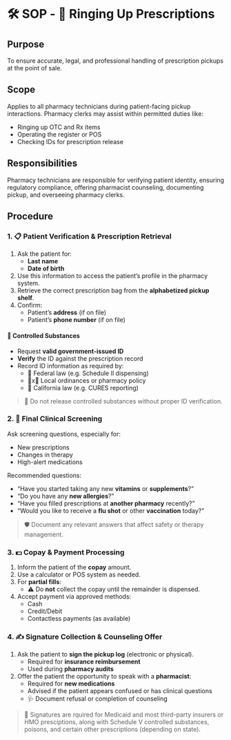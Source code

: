 # 🛠️ SOP - 🔔 Ringing Up Prescriptions

## Purpose

To ensure accurate, legal, and professional handling of prescription pickups at the point of sale.

## Scope

Applies to all pharmacy technicians during patient-facing pickup interactions. Pharmacy clerks may assist within permitted duties like:

- Ringing up OTC and Rx items
- Operating the register or POS
- Checking IDs for prescription release

## Responsibilities

Pharmacy technicians are responsible for verifying patient identity, ensuring regulatory compliance, offering pharmacist counseling, documenting pickup, and overseeing pharmacy clerks.

## Procedure

### 1. 📋 Patient Verification & Prescription Retrieval

1. Ask the patient for:
   - **Last name**
   - **Date of birth**
2. Use this information to access the patient’s profile in the pharmacy system.
3. Retrieve the correct prescription bag from the **alphabetized pickup shelf**.
4. Confirm:
   - Patient’s **address** (if on file)
   - Patient’s **phone number** (if on file)

#### 🔐 Controlled Substances

- Request **valid government-issued ID**
- **Verify** the ID against the prescription record
- Record ID information as required by:
  - 🦅 Federal law (e.g. Schedule II dispensing)
  - 🦅x🐻 Local ordinances or pharmacy policy
  - 🐻 California law (e.g. CURES reporting)

> 🚨 Do not release controlled substances without proper ID verification.

### 2. 💬 Final Clinical Screening

Ask screening questions, especially for:

- New prescriptions
- Changes in therapy
- High-alert medications

Recommended questions:

- “Have you started taking any new **vitamins** or **supplements**?”
- “Do you have any **new allergies**?”
- “Have you filled prescriptions at **another pharmacy** recently?”
- “Would you like to receive a **flu shot** or other **vaccination** today?”

> 🛡️ Document any relevant answers that affect safety or therapy management.

### 3. 💵 Copay & Payment Processing

1. Inform the patient of the **copay** amount.
2. Use a calculator or POS system as needed.
3. For **partial fills**:
   - ⚠️ Do **not** collect the copay until the remainder is dispensed.
4. Accept payment via approved methods:
   - Cash
   - Credit/Debit
   - Contactless payments (as available)

### 4. ✍️ Signature Collection & Counseling Offer

1. Ask the patient to **sign the pickup log** (electronic or physical).
   - Required for **insurance reimbursement**
   - Used during **pharmacy audits**
2. Offer the patient the opportunity to speak with a **pharmacist**:
   - Required for **new medications**
   - Advised if the patient appears confused or has clinical questions
   - 🩺 Document refusal or completion of counseling

> 📌 Signatures are rquired for Medicaid and most third-party insurers or HMO presciptions, along with Schedule V controlled substances, poisons, and certain other prescriptions (depending on state).
